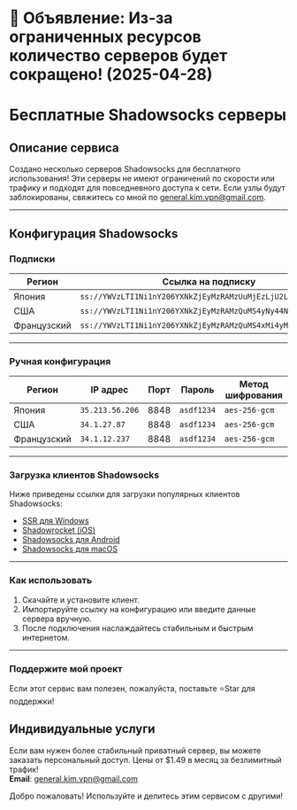 # 📢 Объявление: Из-за ограниченных ресурсов количество серверов будет сокращено! (2025-04-28)

# Бесплатные Shadowsocks серверы

## Описание сервиса
Создано несколько серверов Shadowsocks для бесплатного использования! Эти серверы не имеют ограничений по скорости или трафику и подходят для повседневного доступа к сети. Если узлы будут заблокированы, свяжитесь со мной по [general.kim.vpn@gmail.com](mailto:general.kim.vpn@gmail.com).

---

## Конфигурация Shadowsocks

### Подписки
| Регион       | Ссылка на подписку                                                                                     |
|--------------|--------------------------------------------------------------------------------------------------------|
| Япония       | `ss://YWVzLTI1Ni1nY206YXNkZjEyMzRAMzUuMjEzLjU2LjIwNjo4ODQ4`                                            |
| США          | `ss://YWVzLTI1Ni1nY206YXNkZjEyMzRAMzQuMS4yNy44Nzo4ODQ4`                                          |
| Французский  | `ss://YWVzLTI1Ni1nY206YXNkZjEyMzRAMzQuMS4xMi4yMzc6ODg0OA`                                          |

---

### Ручная конфигурация
| Регион       | IP адрес          | Порт  | Пароль      | Метод шифрования |
|--------------|-------------------|-------|-------------|-------------------|
| Япония       | `35.213.56.206`  | 8848  | `asdf1234`  | `aes-256-gcm`    |
| США          | `34.1.27.87` | 8848  | `asdf1234`  | `aes-256-gcm`    |
| Французский  | `34.1.12.237`   | 8848  | `asdf1234`  | `aes-256-gcm`    |

---

### Загрузка клиентов Shadowsocks
Ниже приведены ссылки для загрузки популярных клиентов Shadowsocks:
- [SSR для Windows](https://github.com/shadowsocksrr/shadowsocksr-csharp/releases)  
- [Shadowrocket (iOS)](https://apps.apple.com/us/app/shadowrocket/id932747118)  
- [Shadowsocks для Android](https://github.com/shadowsocks/shadowsocks-android/releases)  
- [Shadowsocks для macOS](https://github.com/shadowsocks/ShadowsocksX-NG/releases)  

---

### Как использовать
1. Скачайте и установите клиент.
2. Импортируйте ссылку на конфигурацию или введите данные сервера вручную.
3. После подключения наслаждайтесь стабильным и быстрым интернетом.

---

### Поддержите мой проект
Если этот сервис вам полезен, пожалуйста, поставьте ⭐Star для поддержки!

## Индивидуальные услуги
Если вам нужен более стабильный приватный сервер, вы можете заказать персональный доступ. Цены от $1.49 в месяц за безлимитный трафик!  
**Email**: [general.kim.vpn@gmail.com](mailto:general.kim.vpn@gmail.com)

Добро пожаловать! Используйте и делитесь этим сервисом с другими!
